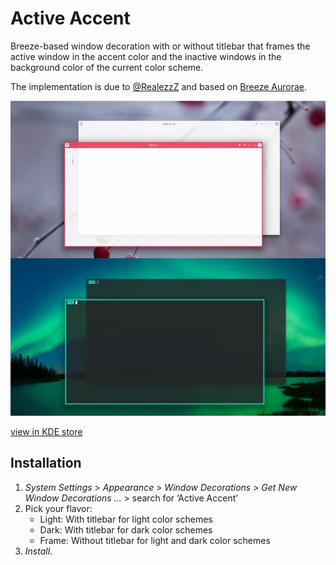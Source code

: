 # Active Accent

Breeze-based window decoration with or without titlebar that frames the active window in the accent color and the inactive windows in the background color of the current color scheme.

The implementation is due to [@RealezzZ](https://www.reddit.com/r/kde/comments/ri4zko/comment/howapa9/?utm_source=share&utm_medium=web2x&context=3) and based on [Breeze Aurorae](https://store.kde.org/p/1461072/).

![screenshot](img/screenshot.png)

[view in KDE store](https://www.pling.com/p/1678088/)

## Installation

1. *System Settings* > *Appearance* > *Window Decorations* > *Get New Window Decorations …* > search for ‘Active Accent’
2. Pick your flavor:
   - Light: With titlebar for light color schemes
   - Dark: With titlebar for dark color schemes
   - Frame: Without titlebar for light and dark color schemes
3. *Install*.


